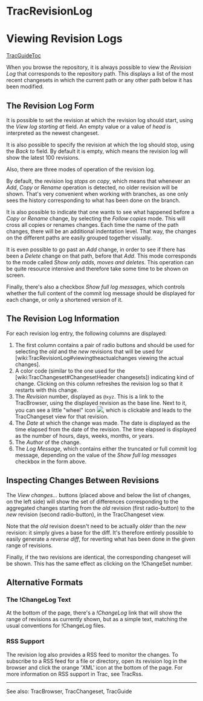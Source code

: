 # TracRevisionLog
# Viewing Revision Logs
[TracGuideToc](TracGuideToc.md)

When you browse the repository, it is always possible to view the _Revision Log_ that corresponds to the repository path. This displays a list of the most recent changesets in which the current path or any other path below it has been modified.

## The Revision Log Form

It is possible to set the revision at which the revision log should start, using the _View log starting at_ field. An empty value or a value of _head_ is interpreted as the newest changeset.

It is also possible to specify the revision at which the log should stop, using the _Back to_ field. By default it is empty,
which means the revision log will show the latest 100 revisions.

Also, there are three modes of operation of the revision log.

By default, the revision log _stops on copy_, which means that whenever an _Add_, _Copy_ or _Rename_ operation is detected, no older revision will be shown. That's very convenient when working with branches, as one only sees the history corresponding to what has been done on the branch.

It is also possible to indicate that one wants to see what happened before a _Copy_ or _Rename_ change, by selecting the
_Follow copies_ mode. This will cross all copies or renames changes.
Each time the name of the path changes, there will be an additional indentation level. That way, the changes on the different paths are easily grouped together visually.

It is even possible to go past an _Add_ change, in order to see if there has been a _Delete_ change on that path, before
that _Add_. This mode corresponds to the mode called _Show only adds, moves and deletes_. This operation can be quite resource intensive and therefore take some time to be shown on screen.

Finally, there's also a checkbox _Show full log messages_, which controls whether the full content of the commit log message
should be displayed for each change, or only a shortened version of it.

## The Revision Log Information

For each revision log entry, the following columns are displayed:
 1. The first column contains a pair of radio buttons and should be used
    for selecting the _old_ and the _new_ revisions that will be
    used for [wiki:TracRevisionLog#viewingtheactualchanges viewing the actual changes].
 1. A color code (similar to the one used for the
    [wiki:TracChangeset#ChangesetHeader changesets]) indicating kind of change.
    Clicking on this column refreshes the revision log so that it restarts
    with this change.
 1. The *Revision* number, displayed as `@xyz`.
    This is a link to the TracBrowser, using the displayed revision as the base line.
 Next to it, you can see a little "wheel" icon <img src="htdocs:../common/changeset.png">,  which is clickable and leads to the TracChangeset view for that revision.
 1. The *Date* at which the change was made.
    The date is displayed as the time elapsed from the date of the revision. The time
    elapsed is displayed as the number of hours, days, weeks, months, or years.
 1. The *Author* of the change.
 1. The *Log Message*, which contains either the truncated or full commit
    log message, depending on the value of the _Show full log messages_
    checkbox in the form above.


## Inspecting Changes Between Revisions

The _View changes..._ buttons (placed above and below the list of changes, on the left side) will show the set of differences
corresponding to the aggregated changes starting from the _old_ revision (first radio-button) to the _new_ revision (second
radio-button), in the TracChangeset view.

Note that the _old_ revision doesn't need to be actually _older_ than the _new_ revision: it simply gives a base
for the diff. It's therefore entirely possible to easily generate a _reverse diff_, for reverting what has been done
in the given range of revisions.

Finally, if the two revisions are identical, the corresponding changeset will be shown. This has the same effect as clicking on the !ChangeSet number.

## Alternative Formats

### The !ChangeLog Text

At the bottom of the page, there's a _!ChangeLog_ link that will show the range of revisions as currently shown, but as a simple text, matching the usual conventions for !ChangeLog files.

### RSS Support

The revision log also provides a RSS feed to monitor the changes. To subscribe to a RSS feed for a file or directory, open its
revision log in the browser and click the orange 'XML' icon at the bottom of the page. For more information on RSS support in Trac, see TracRss.

----
See also: TracBrowser, TracChangeset, TracGuide
